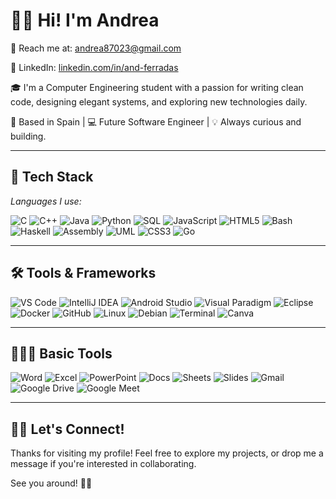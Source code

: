 # 👋🏻 Hi! I'm Andrea
📧 Reach me at: [andrea87023@gmail.com](mailto:andrea87023@gmail.com)

💼 LinkedIn: [linkedin.com/in/and-ferradas](https://www.linkedin.com/in/and-ferradas)

🎓 I'm a Computer Engineering student with a passion for writing clean code, designing elegant systems, and exploring new technologies daily.

📍 Based in Spain | 💻 Future Software Engineer | 💡 Always curious and building.

---

## 🚀 Tech Stack

*Languages I use:*

![C](https://img.shields.io/badge/C-00599C?style=for-the-badge&logo=c&logoColor=white)
![C++](https://img.shields.io/badge/C++-00599C?style=for-the-badge&logo=c%2B%2B&logoColor=white)
![Java](https://img.shields.io/badge/Java-ED8B00?style=for-the-badge&logo=java&logoColor=white)
![Python](https://img.shields.io/badge/Python-3776AB?style=for-the-badge&logo=python&logoColor=white)
![SQL](https://img.shields.io/badge/SQL-336791?style=for-the-badge&logo=mysql&logoColor=white)
![JavaScript](https://img.shields.io/badge/JavaScript-F7DF1E?style=for-the-badge&logo=javascript&logoColor=black)
![HTML5](https://img.shields.io/badge/HTML5-E34F26?style=for-the-badge&logo=html5&logoColor=white)
![Bash](https://img.shields.io/badge/Bash-4EAA25?style=for-the-badge&logo=gnubash&logoColor=white)
![Haskell](https://img.shields.io/badge/Haskell-5D4F85?style=for-the-badge&logo=haskell&logoColor=white)
![Assembly](https://img.shields.io/badge/Assembly-6E4C13?style=for-the-badge&logoColor=white)
![UML](https://img.shields.io/badge/UML-007ACC?style=for-the-badge&logoColor=white)
![CSS3](https://img.shields.io/badge/CSS3-1572B6?style=for-the-badge&logo=css3&logoColor=white)
![Go](https://img.shields.io/badge/Go-00ADD8?style=for-the-badge&logo=go&logoColor=white)

---

## 🛠️ Tools & Frameworks

![VS Code](https://img.shields.io/badge/VS%20Code-007ACC?style=for-the-badge&logo=visual-studio-code&logoColor=white)
![IntelliJ IDEA](https://img.shields.io/badge/IntelliJ%20IDEA-000000?style=for-the-badge&logo=intellij-idea&logoColor=white)
![Android Studio](https://img.shields.io/badge/Android%20Studio-3DDC84?style=for-the-badge&logo=android-studio&logoColor=white)
![Visual Paradigm](https://img.shields.io/badge/Visual%20Paradigm-FF2D20?style=for-the-badge&logoColor=white)
![Eclipse](https://img.shields.io/badge/Eclipse-2C2255?style=for-the-badge&logo=eclipse&logoColor=white)
![Docker](https://img.shields.io/badge/Docker-2496ED?style=for-the-badge&logo=docker&logoColor=white)
![GitHub](https://img.shields.io/badge/GitHub-181717?style=for-the-badge&logo=github&logoColor=white)
![Linux](https://img.shields.io/badge/Linux-FCC624?style=for-the-badge&logo=linux&logoColor=black)
![Debian](https://img.shields.io/badge/Debian-A81D33?style=for-the-badge&logo=debian&logoColor=white)
![Terminal](https://img.shields.io/badge/Terminal-black?style=for-the-badge&logo=gnubash&logoColor=white)
![Canva](https://img.shields.io/badge/Canva-00C4CC?style=for-the-badge&logo=canva&logoColor=white)  

---

## 🧑🏻‍💻 Basic Tools
![Word](https://img.shields.io/badge/Word-2B579A?style=for-the-badge&logo=microsoft-word&logoColor=white)
![Excel](https://img.shields.io/badge/Excel-217346?style=for-the-badge&logo=microsoft-excel&logoColor=white)
![PowerPoint](https://img.shields.io/badge/PowerPoint-D83B01?style=for-the-badge&logo=microsoft-powerpoint&logoColor=white)
![Docs](https://img.shields.io/badge/Docs-4285F4?style=for-the-badge&logo=google-drive&logoColor=white)
![Sheets](https://img.shields.io/badge/Sheets-34A853?style=for-the-badge&logo=google-drive&logoColor=white)
![Slides](https://img.shields.io/badge/Slides-EFF53D?style=for-the-badge&logo=google-drive&logoColor=white)
![Gmail](https://img.shields.io/badge/Gmail-D14836?style=for-the-badge&logo=gmail&logoColor=white)
![Google Drive](https://img.shields.io/badge/Google%20Drive-4285F4?style=for-the-badge&logo=google-drive&logoColor=white)
![Google Meet](https://img.shields.io/badge/Google%20Meet-00897B?style=for-the-badge&logo=google-meet&logoColor=white)

---

## 🤝🏻 Let's Connect!

Thanks for visiting my profile! Feel free to explore my projects, or drop me a message if you're interested in collaborating.

See you around! 👋🏻
